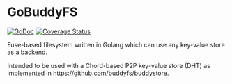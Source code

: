 GoBuddyFS
=========

[![GoDoc](https://godoc.org/github.com/buddyfs/gobuddyfs?status.svg)](https://godoc.org/github.com/buddyfs/gobuddyfs) [![Coverage Status](https://coveralls.io/repos/buddyfs/gobuddyfs/badge.png?branch=master)](https://coveralls.io/r/buddyfs/gobuddyfs?branch=master)

Fuse-based filesystem written in Golang which can use any key-value store as a backend.

Intended to be used with a Chord-based P2P key-value store (DHT) as implemented in https://github.com/buddyfs/buddystore.
